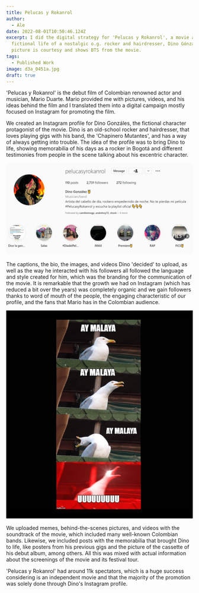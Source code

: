 ```yaml
---
title: Pelucas y Rokanrol
author:
  - Ale
date: 2022-08-01T10:50:46.124Z
excerpt: I did the digital strategy for 'Pelucas y Rokanrol', a movie around the
  fictional life of a nostalgic o.g. rocker and hairdresser, Dino Gónzales. The
  picture is courtesy and shows BTS from the movie.
tags:
  - Published Work
image: d3a_0451a.jpg
draft: true
---
```

'Pelucas y Rokanrol' is the debut film of Colombian renowned actor and musician, Mario Duarte. Mario provided me with pictures, videos, and his ideas behind the film and I translated them into a digital campaign mostly focused on Instagram for promoting the film. 

We created an Instagram profile for Dino Gonzáles, the fictional character protagonist of the movie. Dino is an old-school rocker and hairdresser, that loves playing gigs with his band, the 'Chapinero Mutantes', and has a way of always getting into trouble. The idea of the profile was to bring Dino to life, showing memorabilia of his days as a rocker in Bogotá and different testimonies from people in the scene talking about his excentric character. 

![Screenshot of Dino's profile on Instagram.](screenshot-284-.png)

The captions, the bio, the images, and videos Dino 'decided' to upload, as well as the way he interacted with his followers all followed the language and style created for him, which was the branding for the communication of the movie. It is remarkable that the growth we had on Instagram (which has reduced a bit over the years) was completely organic and we gain followers thanks to word of mouth of the people, the engaging characteristic of our profile, and the fans that Mario has in the Colombian audience. 

![Meme made with a part of the official song of the movie 'Malaya'](screenshot-285-.png)

We uploaded memes, behind-the-scenes pictures, and videos with the soundtrack of the movie, which included many well-known Colombian bands. Likewise, we included posts with the memorabilia that brought Dino to life, like posters from his previous gigs and the picture of the cassette of his debut album, among others. All this was mixed with actual information about the screenings of the movie and its festival tour. 

'Pelucas y Rokanrol' had around 11k spectators, which is a huge success considering is an independent movie and that the majority of the promotion was solely done through Dino's Instagram profile.